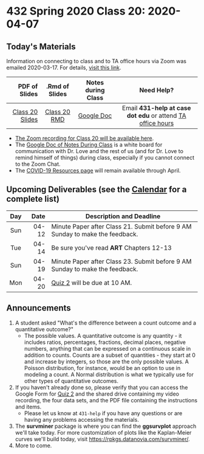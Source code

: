 # 432 Spring 2020 Class 20: 2020-04-07

## Today's Materials

Information on connecting to class and to TA office hours via Zoom was emailed 2020-03-17. For details, [visit this link](https://github.com/THOMASELOVE/2020-432/blob/master/zoom.md). 

PDF of Slides | .Rmd of Slides | Notes during Class | Need Help? 
------------: | :------------------: | :---------------------------: | :------------------------:
[Class 20 Slides](https://github.com/THOMASELOVE/2020-432/blob/master/classes/class20/432_2020_slides20.pdf) | [Class 20 RMD](https://github.com/THOMASELOVE/2020-432/blob/master/classes/class20/432_2020_slides20.Rmd) | [Google Doc](https://docs.google.com/document/d/1VpnXK654mVLJKMnbxMyhvLSEaOwyZhO2itaMf1a3N4U/edit?usp=sharing) | Email **431-help at case dot edu** or attend [TA office hours](https://github.com/THOMASELOVE/2020-432/blob/master/calendar.md#ta-office-hours)

- [The Zoom recording for Class 20 will be available here]().
- The [Google Doc of Notes During Class](https://docs.google.com/document/d/1VpnXK654mVLJKMnbxMyhvLSEaOwyZhO2itaMf1a3N4U/edit?usp=sharing) is a white board for communication with Dr. Love and the rest of us (and for Dr. Love to remind himself of things) during class, especially if you cannot connect to the Zoom Chat.
- The [COVID-19 Resources page](https://github.com/THOMASELOVE/2020-432/blob/master/covid19resources.md) will remain available through April.

## Upcoming Deliverables (see the [Calendar](https://github.com/THOMASELOVE/2020-432/blob/master/calendar.md) for a complete list)

Day | Date  | Description and Deadline
:--: | ----: | ----------------------------------------------------------------------------------------------
Sun | 04-12 | Minute Paper after Class 21. Submit before 9 AM Sunday to make the feedback.
Tue | 04-14 | Be sure you've read **ART** Chapters 12-13
Sun | 04-19 | Minute Paper after Class 23. Submit before 9 AM Sunday to make the feedback.
Mon | 04-20 | [Quiz 2](https://github.com/THOMASELOVE/2020-432/tree/master/quizzes/quiz2) will be due at 10 AM.

## Announcements

1. A student asked "What's the difference between a count outcome and a quantitative outcome?" 
    - The possible values. A quantitative outcome is any quantity - it includes ratios, percentages, fractions, decimal places, negative numbers, anything that can be expressed on a continuous scale in addition to counts. Counts are a subset of quantities - they start at 0 and increase by integers, so those are the only possible values. A Poisson distribution, for instance, would be an option to use in modeling a count. A Normal distribution is what we typically use for other types of quantitative outcomes.
2. If you haven't already done so, please verify that you can access the Google Form for [Quiz 2](https://github.com/THOMASELOVE/2020-432/tree/master/quizzes/quiz2) and the shared drive containing my video recording, the four data sets, and the PDF file containing the instructions and items. 
    - Please let us know at `431-help` if you have any questions or are having any problems accessing the materials. 
3. The **survminer** package is where you can find the **ggsurvplot** approach we'll take today. For more customization of plots like the Kaplan-Meier curves we'll build today, visit https://rpkgs.datanovia.com/survminer/.
4. More to come.
